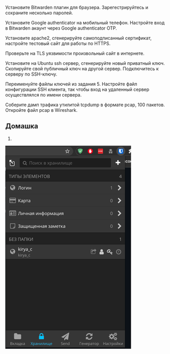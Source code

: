 Установите Bitwarden плагин для браузера. Зарегестрируйтесь и сохраните несколько паролей.

Установите Google authenticator на мобильный телефон. Настройте вход в Bitwarden акаунт через Google authenticator OTP.

Установите apache2, сгенерируйте самоподписанный сертификат, настройте тестовый сайт для работы по HTTPS.

Проверьте на TLS уязвимости произвольный сайт в интернете.

Установите на Ubuntu ssh сервер, сгенерируйте новый приватный ключ. Скопируйте свой публичный ключ на другой сервер. Подключитесь к серверу по SSH-ключу.

Переименуйте файлы ключей из задания 5. Настройте файл конфигурации SSH клиента, так чтобы вход на удаленный сервер осуществлялся по имени сервера.

Соберите дамп трафика утилитой tcpdump в формате pcap, 100 пакетов. Откройте файл pcap в Wireshark.

## Домашка
1.  
![photo](Bitwarden.png)  
